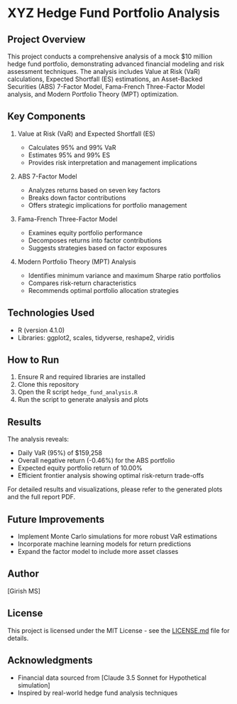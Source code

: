 # XYZ Hedge Fund Portfolio Analysis

## Project Overview

This project conducts a comprehensive analysis of a mock $10 million hedge fund portfolio, demonstrating advanced financial modeling and risk assessment techniques. The analysis includes Value at Risk (VaR) calculations, Expected Shortfall (ES) estimations, an Asset-Backed Securities (ABS) 7-Factor Model, Fama-French Three-Factor Model analysis, and Modern Portfolio Theory (MPT) optimization.

## Key Components

1. Value at Risk (VaR) and Expected Shortfall (ES)
   - Calculates 95% and 99% VaR
   - Estimates 95% and 99% ES
   - Provides risk interpretation and management implications

2. ABS 7-Factor Model
   - Analyzes returns based on seven key factors
   - Breaks down factor contributions
   - Offers strategic implications for portfolio management

3. Fama-French Three-Factor Model
   - Examines equity portfolio performance
   - Decomposes returns into factor contributions
   - Suggests strategies based on factor exposures

4. Modern Portfolio Theory (MPT) Analysis
   - Identifies minimum variance and maximum Sharpe ratio portfolios
   - Compares risk-return characteristics
   - Recommends optimal portfolio allocation strategies

## Technologies Used

- R (version 4.1.0)
- Libraries: ggplot2, scales, tidyverse, reshape2, viridis

## How to Run

1. Ensure R and required libraries are installed
2. Clone this repository
3. Open the R script `hedge_fund_analysis.R`
4. Run the script to generate analysis and plots

## Results

The analysis reveals:
- Daily VaR (95%) of $159,258
- Overall negative return (-0.46%) for the ABS portfolio
- Expected equity portfolio return of 10.00%
- Efficient frontier analysis showing optimal risk-return trade-offs

For detailed results and visualizations, please refer to the generated plots and the full report PDF.

## Future Improvements

- Implement Monte Carlo simulations for more robust VaR estimations
- Incorporate machine learning models for return predictions
- Expand the factor model to include more asset classes

## Author

[Girish MS]

## License

This project is licensed under the MIT License - see the [LICENSE.md](LICENSE.md) file for details.

## Acknowledgments

- Financial data sourced from [Claude 3.5 Sonnet for Hypothetical simulation]
- Inspired by real-world hedge fund analysis techniques
